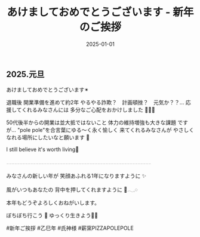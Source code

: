 ﻿---
title: 'あけましておめでとうございます - 新年のご挨拶'
date: '2025-01-01'
image: '/images/元旦.png'
description: 'あけましておめでとうございます✴︎...詳細を表示'
lang: 'ja'
tags: ['営業・お知らせ', '家族・人生']
---

## 2025.元旦

あけましておめでとうございます✴︎

退職後 開業準備を進めて約2年
やるやる詐欺？　計画頓挫？　元気か？？…
応援してくれるみなさんには
多分なご心配をおかけしました 😵‍💫💦

50代後半からの開業は並大抵ではないこと
体力の維持増強も大きな課題
ですが…
"pole pole"を合言葉にゆる〜く永く愉しく
来てくれるみなさんが
やさしくなれる場所にしたいなと願います 🍕

I still believe it's worth living🤍

𓐄𓐄𓐄𓐄𓐄𓐄𓐄𓐄𓐄𓐄𓐄𓐄𓐄𓐄𓐄𓐄𓐄𓐄𓐄𓐄𓐄𓐄𓐄𓐄𓐄𓐄𓐄𓐄𓐄𓐄𓐄𓐄𓐄𓐄𓐄𓐄𓐄𓐄𓐄𓐄𓐄𓐄𓐄𓐄𓐄𓐄𓐄𓐄𓐄𓐄𓐄𓐄𓐄𓐄

みなさんの新しい年が
笑顔あふれる1年になりますように ✨

風がいつもあなたの
背中を押してくれますように 🍃𓂃𓈒𓏸︎︎︎︎

本年もどうぞよろしくおねがいします。

ぼちぼち行こう 👣
ゆっくり生きよう🎍➿

#新年ご挨拶 #乙巳年 #氏神様 #薪窯PIZZAPOLEPOLE
